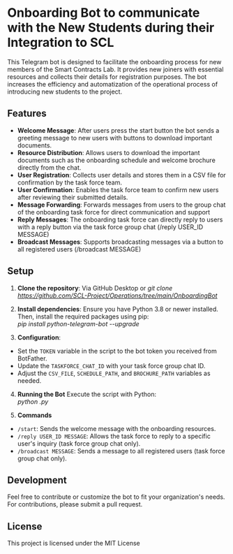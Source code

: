 # Onboarding Bot to communicate with the New Students during their Integration to SCL

This Telegram bot is designed to facilitate the onboarding process for new members of the Smart Contracts Lab. It provides new joiners with essential resources and collects their details for registration purposes.
The bot increases the efficiency and automatization of the operational process of introducing new students to the project.

## Features

- **Welcome Message**: After users press the start button the bot sends a greeting message to new users with buttons to download important documents.
- **Resource Distribution**: Allows users to download the important documents such as the onboarding schedule and welcome brochure directly from the chat.
- **User Registration**: Collects user details and stores them in a CSV file for confirmation by the task force team.
- **User Confirmation**: Enables the task force team to confirm new users after reviewing their submitted details.
- **Message Forwarding**: Forwards messages from users to the group chat of the onboarding task force for direct communication and support
- **Reply Messages**: The onboarding task force can directly reply to users with a reply button via the task force group chat (/reply USER_ID MESSAGE)
- **Broadcast Messages**: Supports broadcasting messages via a button to all registered users (/broadcast MESSAGE)

## Setup

1. **Clone the repository**:
Via GitHub Desktop or
*git clone <https://github.com/SCL-Project/Operations/tree/main/OnboardingBot>*

2. **Install dependencies**:
Ensure you have Python 3.8 or newer installed. Then, install the required packages using pip:  
*pip install python-telegram-bot --upgrade*  

3. **Configuration**:
- Set the `TOKEN` variable in the script to the bot token you received from BotFather.
- Update the `TASKFORCE_CHAT_ID` with your task force group chat ID.
- Adjust the `CSV_FILE`, `SCHEDULE_PATH`, and `BROCHURE_PATH` variables as needed.

4. **Running the Bot**
Execute the script with Python:  
*python <script-name>.py*

5. **Commands**

- `/start`: Sends the welcome message with the onboarding resources.
- `/reply USER_ID MESSAGE`: Allows the task force to reply to a specific user's inquiry (task force group chat only).
- `/broadcast MESSAGE`: Sends a message to all registered users (task force group chat only).

## Development

Feel free to contribute or customize the bot to fit your organization's needs. For contributions, please submit a pull request.

## License

This project is licensed under the MIT License



